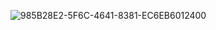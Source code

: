 ![985B28E2-5F6C-4641-8381-EC6EB6012400](https://user-images.githubusercontent.com/67863453/132377240-902099b1-1968-48e7-9bfd-5280de427007.jpeg)
